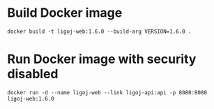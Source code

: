 # Build Docker image
```
docker build -t ligoj-web:1.6.0 --build-arg VERSION=1.6.0 .
```
# Run Docker image with security disabled
```
docker run -d --name ligoj-web --link ligoj-api:api -p 8080:8080 ligoj-web:1.6.0 
```